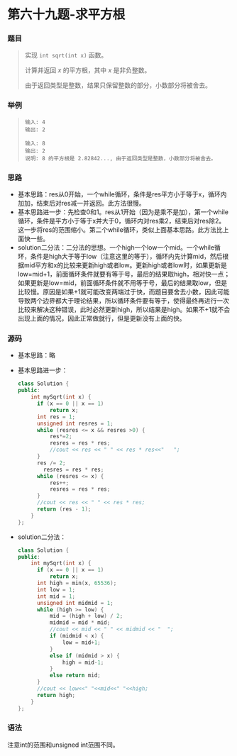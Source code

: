# 第六十九题-求平方根

### 题目

> 实现 `int sqrt(int x)` 函数。
>
> 计算并返回 *x* 的平方根，其中 *x* 是非负整数。
>
> 由于返回类型是整数，结果只保留整数的部分，小数部分将被舍去。

### 举例

> ```
> 输入: 4
> 输出: 2
> 
> 输入: 8
> 输出: 2
> 说明: 8 的平方根是 2.82842..., 由于返回类型是整数，小数部分将被舍去。
> ```

### 思路

* 基本思路：res从0开始，一个while循环，条件是res平方小于等于x，循环内加加，结束后对res减一并返回。此方法很慢。
* 基本思路进一步：先检查0和1。res从1开始（因为是乘不是加），第一个while循环，条件是平方小于等于x并大于0，循环内对res乘2，结束后对res除2。这一步将res的范围缩小。第二个while循环，类似上面基本思路。此方法比上面快一些。
* solution二分法：二分法的思想。一个high一个low一个mid。一个while循环，条件是high大于等于low（注意这里的等于），循环内先计算mid，然后根据mid平方和x的比较来更新high或者low。更新high或者low时，如果更新是low=mid+1，前面循环条件就要有等于号，最后的结果取high，相对快一点；如果更新是low=mid，前面循环条件就不用等于号，最后的结果取low，但是比较慢。原因是如果+1就可能改变两端过于快，而题目要舍去小数，因此可能导致两个边界都大于理论结果，所以循环条件要有等于，使得最终再进行一次比较来解决这种错误，此时必然更新high，所以结果是high。如果不+1就不会出现上面的情况，因此正常做就行，但是更新没有上面的快。

### 源码

* 基本思路：略

* 基本思路进一步：

  ```c++
  class Solution {
  public:
      int mySqrt(int x) {
  		if (x == 0 || x == 1)
  			return x;
  		int res = 1;
  		unsigned int resres = 1;
  		while (resres <= x && resres >0) {
  			res*=2;
  			resres = res * res;
  			//cout << res << " " << res * res<<"   ";
  		}
  		res /= 2;
          resres = res * res;
  		while (resres <= x) {
  			res++;
  			resres = res * res;
  		}
  		//cout << res << " " << res * res;
  		return (res - 1);
      }
  };
  ```

* solution二分法：

  ```c++
  class Solution {
  public:
      int mySqrt(int x) {
  		if (x == 0 || x == 1)
  			return x;
  		int high = min(x, 65536);
  		int low = 1;
  		int mid = 1;
  		unsigned int midmid = 1;
  		while (high >= low) {
  			mid = (high + low) / 2;
  			midmid = mid * mid;
  			//cout << mid << " " << midmid << "  ";
  			if (midmid < x) {
  				low = mid+1;
  			}
  			else if (midmid > x) {
  				high = mid-1;
  			}
  			else return mid;
  		}
  		//cout << low<<" "<<mid<<" "<<high;
  		return high;
      }
  };
  ```


### 语法

注意int的范围和unsigned int范围不同。